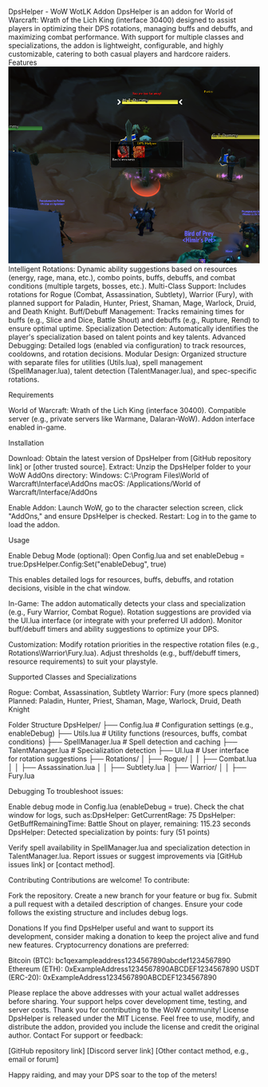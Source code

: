 DpsHelper - WoW WotLK Addon
DpsHelper is an addon for World of Warcraft: Wrath of the Lich King (interface 30400) designed to assist players in optimizing their DPS rotations, managing buffs and debuffs, and maximizing combat performance. With support for multiple classes and specializations, the addon is lightweight, configurable, and highly customizable, catering to both casual players and hardcore raiders.
Features
![alt text](img/warrior-fury-rotation.png)
Intelligent Rotations: Dynamic ability suggestions based on resources (energy, rage, mana, etc.), combo points, buffs, debuffs, and combat conditions (multiple targets, bosses, etc.).
Multi-Class Support: Includes rotations for Rogue (Combat, Assassination, Subtlety), Warrior (Fury), with planned support for Paladin, Hunter, Priest, Shaman, Mage, Warlock, Druid, and Death Knight.
Buff/Debuff Management: Tracks remaining times for buffs (e.g., Slice and Dice, Battle Shout) and debuffs (e.g., Rupture, Rend) to ensure optimal uptime.
Specialization Detection: Automatically identifies the player's specialization based on talent points and key talents.
Advanced Debugging: Detailed logs (enabled via configuration) to track resources, cooldowns, and rotation decisions.
Modular Design: Organized structure with separate files for utilities (Utils.lua), spell management (SpellManager.lua), talent detection (TalentManager.lua), and spec-specific rotations.

Requirements

World of Warcraft: Wrath of the Lich King (interface 30400).
Compatible server (e.g., private servers like Warmane, Dalaran-WoW).
Addon interface enabled in-game.

Installation

Download: Obtain the latest version of DpsHelper from [GitHub repository link] or [other trusted source].
Extract: Unzip the DpsHelper folder to your WoW AddOns directory:
Windows: C:\Program Files\World of Warcraft\Interface\AddOns
macOS: /Applications/World of Warcraft/Interface/AddOns


Enable Addon: Launch WoW, go to the character selection screen, click "AddOns," and ensure DpsHelper is checked.
Restart: Log in to the game to load the addon.

Usage

Enable Debug Mode (optional):
Open Config.lua and set enableDebug = true:DpsHelper.Config:Set("enableDebug", true)


This enables detailed logs for resources, buffs, debuffs, and rotation decisions, visible in the chat window.


In-Game:
The addon automatically detects your class and specialization (e.g., Fury Warrior, Combat Rogue).
Rotation suggestions are provided via the UI.lua interface (or integrate with your preferred UI addon).
Monitor buff/debuff timers and ability suggestions to optimize your DPS.


Customization:
Modify rotation priorities in the respective rotation files (e.g., Rotations\Warrior\Fury.lua).
Adjust thresholds (e.g., buff/debuff timers, resource requirements) to suit your playstyle.



Supported Classes and Specializations

Rogue: Combat, Assassination, Subtlety
Warrior: Fury (more specs planned)
Planned: Paladin, Hunter, Priest, Shaman, Mage, Warlock, Druid, Death Knight

Folder Structure
DpsHelper/
├── Config.lua          # Configuration settings (e.g., enableDebug)
├── Utils.lua           # Utility functions (resources, buffs, combat conditions)
├── SpellManager.lua    # Spell detection and caching
├── TalentManager.lua   # Specialization detection
├── UI.lua              # User interface for rotation suggestions
├── Rotations/
│   ├── Rogue/
│   │   ├── Combat.lua
│   │   ├── Assassination.lua
│   │   ├── Subtlety.lua
│   ├── Warrior/
│   │   ├── Fury.lua

Debugging
To troubleshoot issues:

Enable debug mode in Config.lua (enableDebug = true).
Check the chat window for logs, such as:DpsHelper: GetCurrentRage: 75
DpsHelper: GetBuffRemainingTime: Battle Shout on player, remaining: 115.23 seconds
DpsHelper: Detected specialization by points: fury (51 points)


Verify spell availability in SpellManager.lua and specialization detection in TalentManager.lua.
Report issues or suggest improvements via [GitHub issues link] or [contact method].

Contributing
Contributions are welcome! To contribute:

Fork the repository.
Create a new branch for your feature or bug fix.
Submit a pull request with a detailed description of changes.
Ensure your code follows the existing structure and includes debug logs.

Donations
If you find DpsHelper useful and want to support its development, consider making a donation to keep the project alive and fund new features. Cryptocurrency donations are preferred:

Bitcoin (BTC): bc1qexampleaddress1234567890abcdef1234567890
Ethereum (ETH): 0xExampleAddress1234567890ABCDEF1234567890
USDT (ERC-20): 0xExampleAddress1234567890ABCDEF1234567890

Please replace the above addresses with your actual wallet addresses before sharing.
Your support helps cover development time, testing, and server costs. Thank you for contributing to the WoW community!
License
DpsHelper is released under the MIT License. Feel free to use, modify, and distribute the addon, provided you include the license and credit the original author.
Contact
For support or feedback:

[GitHub repository link]
[Discord server link]
[Other contact method, e.g., email or forum]


Happy raiding, and may your DPS soar to the top of the meters!